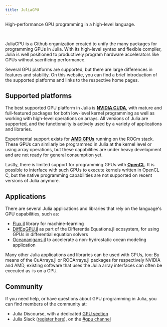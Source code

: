 ```yaml
---
title: JuliaGPU
---
```


<p class="font-125">High-performance GPU programming in a high-level language.</p>

<br />

<div class="text-justify">

JuliaGPU is a Github organization created to unify the many packages for
programming GPUs in Julia. With its high-level syntax and flexible compiler,
Julia is well positioned to productively program hardware accelerators like GPUs
without sacrificing performance.

Several GPU platforms are supported, but there are large differences in features
and stability. On this website, you can find a brief introduction of the
supported platforms and links to the respective home pages.

</div>


<div class="text-left">

## Supported platforms

The best supported GPU platform in Julia is **[NVIDIA CUDA](/nvidia/)**, with
mature and full-featured packages for both low-level kernel programming as well
as working with high-level operations on arrays. All versions of Julia are
supported, and the functionality is actively used by a variety of applications
and libraries.

Experimental support exists for **[AMD GPUs](amd)** running on the ROCm stack.
These GPUs can similarly be programmed in Julia at the kernel level or using
array operations, but these capabilities are under heavy development and are not
ready for general consumption yet.

Lastly, there is limited support for programming GPUs with **[OpenCL](opencl)**.
It is possible to interface with such GPUs to execute kernels written in OpenCL
C, but the native programming capabilities are not supported on recent versions
of Julia anymore.


## Applications

There are several Julia applications and libraries that rely on the language's GPU
capabilities, such as:

- [Flux.jl](https://github.com/FluxML/Flux.jl) library for machine-learning
- [DiffEqGPU.jl](https://github.com/JuliaDiffEq/DiffEqGPU.jl) as part of the
  DifferentialEquations.jl ecosystem, for using GPUs in differential equation solvers
- [Oceananigans.jl](https://github.com/climate-machine/Oceananigans.jl) to accelerate a
  non-hydrostatic ocean modeling application

Many other Julia applications and libraries can be used with GPUs, too: By means of the
CuArrays.jl or ROCArrays.jl packages for respectively NVIDIA and AMD, existing software that
uses the Julia array interfaces can often be executed as-is on a GPU.


## Community

If you need help, or have questions about GPU programming in Julia, you can find members of
the community at:

- Julia Discourse, with a dedicated [GPU
  section](https://discourse.julialang.org/c/domain/gpu/11)
- Julia Slack ([register here](https://slackinvite.julialang.org/)), on the [#gpu
  channel](https://julialang.slack.com/messages/C689Y34LE/)

</div>
